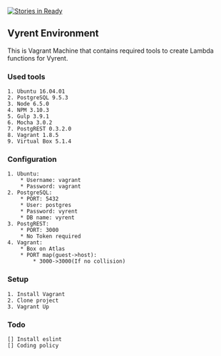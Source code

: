 [![Stories in Ready](https://badge.waffle.io/big-kahuna-burger/vyrent_env.png?label=ready&title=Ready)](https://waffle.io/big-kahuna-burger/vyrent_env)
## Vyrent Environment
This is Vagrant Machine that contains required tools to create Lambda functions for Vyrent.

### Used tools
    1. Ubuntu 16.04.01
    2. PostgreSQL 9.5.3
    3. Node 6.5.0
    4. NPM 3.10.3
    5. Gulp 3.9.1
    6. Mocha 3.0.2
    7. PostgREST 0.3.2.0
    8. Vagrant 1.8.5
    9. Virtual Box 5.1.4

### Configuration
    1. Ubuntu:
        * Username: vagrant
        * Password: vagrant
    2. PostgreSQL:
        * PORT: 5432
        * User: postgres
        * Password: vyrent
        * DB name: vyrent
    3. PostgREST:
        * PORT: 3000
        * No Token required
    4. Vagrant:
        * Box on Atlas
        * PORT map(guest->host):
            * 3000->3000(If no collision)
### Setup
    1. Install Vagrant
    2. Clone project
    3. Vagrant Up

### Todo
    [] Install eslint
    [] Coding policy

